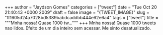 
+++
author = "Jaydson Gomes"
categories = ["tweet"]
date = "Tue Oct 20 21:40:43 +0000 2009"
draft = false
image = "{TWEET_IMAGE}"
slug = "ff1605d24a7028bd5389babdcaddbb444e62e6a4"
tags = ["tweet"]
title = """Mnha nossa! Quase 1000 tw..."""
+++
Mnha nossa! Quase 1000 tweets nao lidos. Efeito de um dia inteiro sem acessar. Me sinto desatualizado.
